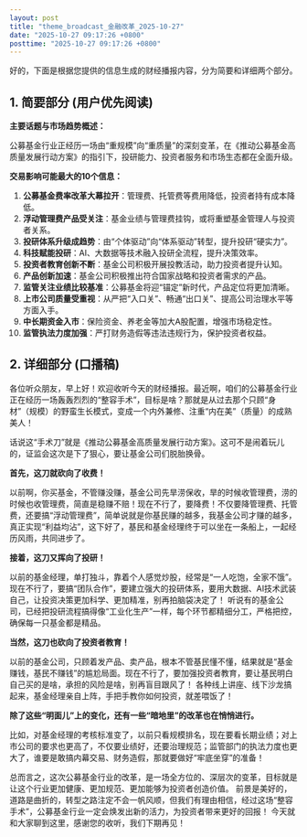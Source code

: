 ```yaml
---
layout: post
title: "theme_broadcast_金融改革_2025-10-27"
date: "2025-10-27 09:17:26 +0800"
posttime: "2025-10-27 09:17:26 +0800"
---
```


好的，下面是根据您提供的信息生成的财经播报内容，分为简要和详细两个部分。

## 1. 简要部分 (用户优先阅读)

**主要话题与市场趋势概述：**

公募基金行业正经历一场由“重规模”向“重质量”的深刻变革，在《推动公募基金高质量发展行动方案》的指引下，投研能力、投资者服务和市场生态都在全面升级。

**交易影响可能最大的10个信息：**

1.  **公募基金费率改革大幕拉开**：管理费、托管费等费用降低，投资者持有成本降低。
2.  **浮动管理费产品受关注**：基金业绩与管理费挂钩，或将重塑基金管理人与投资者关系。
3.  **投研体系升级成趋势**：由“个体驱动”向“体系驱动”转型，提升投研“硬实力”。
4.  **科技赋能投研**：AI、大数据等技术融入投研全流程，提升决策效率。
5.  **投资者教育创新不断**：基金公司积极开展投教活动，助力投资者提升认知。
6.  **产品创新加速**：基金公司积极推出符合国家战略和投资者需求的产品。
7.  **监管关注业绩比较基准**：公募基金将迎“锚定”新时代，产品定位将更加清晰。
8.  **上市公司质量受重视**：从严把“入口关”、畅通“出口关”、提高公司治理水平等方面入手。
9.  **中长期资金入市**：保险资金、养老金等加大A股配置，增强市场稳定性。
10. **监管执法力度加强**：严打财务造假等违法违规行为，保护投资者权益。

## 2. 详细部分 (口播稿)

各位听众朋友，早上好！欢迎收听今天的财经播报。最近啊，咱们的公募基金行业正在经历一场轰轰烈烈的“整容手术”，目标是啥？那就是从过去那个只顾“身材”（规模）的野蛮生长模式，变成一个内外兼修、注重“内在美”（质量）的成熟美人！

话说这“手术刀”就是《推动公募基金高质量发展行动方案》。这可不是闹着玩儿的，证监会这次是下了狠心，要让基金公司们脱胎换骨。

**首先，这刀就砍向了收费！**

以前啊，你买基金，不管赚没赚，基金公司先旱涝保收，旱的时候收管理费，涝的时候也收管理费，简直是稳赚不赔！现在不行了，要降费！不仅要降管理费、托管费，还要搞“浮动管理费”，简单说就是你基民赚的越多，我基金公司才赚的越多，真正实现“利益均沾”，这下好了，基民和基金经理终于可以坐在一条船上，一起经历风雨，共同进步了。

**接着，这刀又挥向了投研！**

以前的基金经理，单打独斗，靠着个人感觉炒股，经常是“一人吃饱，全家不饿”。现在不行了，要搞“团队合作”，要建立强大的投研体系，要用大数据、AI技术武装自己，让投资决策更加科学、更加精准，别再拍脑袋决定了！ 听说有的基金公司，已经把投研流程搞得像“工业化生产”一样，每个环节都精细分工，严格把控，确保每一只基金都是精品。

**当然，这刀也砍向了投资者教育！**

以前的基金公司，只顾着发产品、卖产品，根本不管基民懂不懂，结果就是“基金赚钱，基民不赚钱”的尴尬局面。现在不行了，要加强投资者教育，要让基民明白自己买的是啥，承担的风险是啥，别再盲目跟风了！ 各种线上讲座、线下沙龙搞起来，基金经理亲自上阵，手把手教你如何投资，就差喂饭了！

**除了这些“明面儿”上的变化，还有一些“暗地里”的改革也在悄悄进行。**

比如，对基金经理的考核标准变了，以前只看规模排名，现在要看长期业绩；对上市公司的要求也更高了，不仅要业绩好，还要治理规范；监管部门的执法力度也更大了，谁要是敢搞内幕交易、财务造假，那就要做好“牢底坐穿”的准备！

总而言之，这次公募基金行业的改革，是一场全方位的、深层次的变革，目标就是让这个行业更加健康、更加规范、更加能够为投资者创造价值。 前景是美好的，道路是曲折的，转型之路注定不会一帆风顺，但我们有理由相信，经过这场“整容手术”，公募基金行业一定会焕发出新的活力，为投资者带来更好的回报！ 今天就和大家聊到这里，感谢您的收听，我们下期再见！